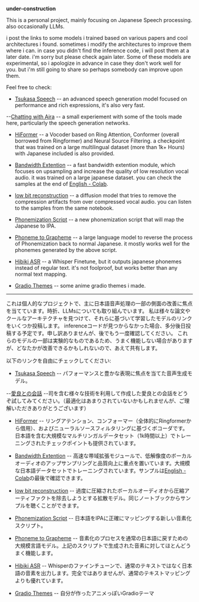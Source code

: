 **under-construction**


This is a personal project, mainly focusing on Japanese Speech processing. also occasionally LLMs.

i post the links to some models i trained based on various papers and cool architectures i found. sometimes i modify the architectures to improve them where i can.
in case you didn't find the inference code, i will post them at a later date. i'm sorry but please check again later.
Some of these models are experimental, so i apologize in advance in case they don't work well for you. but i'm still going to share so perhaps somebody can improve upon them.

Feel free to check:
- [Tsukasa Speech](https://huggingface.co/Respair/Tsukasa_Speech)
-- an advanced speech generation model focused on performance and rich expressions, it's also very fast.

--[Chatting with Aira](https://huggingface.co/spaces/Respair/Chatting_with_Aira)
-- a small experiement with some of the tools made here, particularly the speech generation networks.

- [HiFormer](https://huggingface.co/Respair/HiFormer_Vocoder)
-- a Vocoder based on Ring Attention, Conformer (overall borrowed from Ringformer) and Neural Source Filtering. a checkpoint that was trained on a large multilingual dataset (more than 1k+ Hours) with Japanese included is also provided.

- [Bandwidth Extention](https://huggingface.co/Respair/BWE_Recon)
-- a fast bandwidth extention module, which focuses on upsampling and increase the quality of low resolution vocal audio. it was trained on a large japanese dataset. you can check the samples at the end of [English - Colab](https://colab.research.google.com/drive/1efRFWeHI5ZCcwvQJDRzt8qT3m6CB7XzK?usp=sharing).
  
- [low bit reconstruction](no_link_just_yet)
-- a diffusion model that tries to remove the compression artifacts from over compressed vocal audio. you can listen to the samples from the same notebook.

- [Phonemization Script](no_link_just_yet)
-- a new phonemization script that will map the Japanese to IPA.

- [Phoneme to Grapheme](https://huggingface.co/Respair/Japanese_Phoneme_to_Grapheme_LLM)
-- a large language model to reverse the process of Phonemization back to normal Japanese. it mostly works well for the phonemes generated by the above script.

- [Hibiki ASR](https://huggingface.co/Respair/Hibiki_ASR_Phonemizer_v0.2)
-- a Whisper Finetune, but it outputs japanese phonemes instead of regular text. it's not foolproof, but works better than any normal text mapping.

- [Gradio Themes](https://huggingface.co/spaces/Respair/Shiki)
-- some anime gradio themes i made.

____________________________________________

これは個人的なプロジェクトで、主に日本語音声処理の一部の側面の改善に焦点を当てています。時折、LLMsについても取り組んでいます。
私は様々な論文やクールなアーキテクチャを見つけて、それらに基づいて学習したモデルのリンクをいくつか投稿します。
inferenceコードが見つからなかった場合、多分後日投稿する予定です。申し訳ありませんが、後でもう一度確認してください。
これらのモデルの一部は実験的なものであるため、うまく機能しない場合がありますが、どなたかが改善できるかもしれないので、あえて共有します。


以下のリンクを自由にチェックしてください:
- [Tsukasa Speech](https://huggingface.co/Respair/Tsukasa_Speech)
-- パフォーマンスと豊かな表現に焦点を当てた音声生成モデル。

--[愛良との会話](https://huggingface.co/spaces/Respair/Chatting_with_Aira)
--司を含む様々な技術を利用して作成した愛良との会話をどうぞ試してみてください。（最適化はあまりされていないかもしれませんが、ご理解いただきありがとうございます）

- [HiFormer](https://huggingface.co/Respair/HiFormer_Vocoder)
-- リングアテンション、コンフォーマー（全体的にRingformerから借用）、およびニューラルソースフィルタリングに基づくボコーダです。日本語を含む大規模なマルチリンガルデータセット（1k時間以上）でトレーニングされたチェックポイントも提供されています。

- [Bandwidth Extention](https://huggingface.co/Respair/BWE_Recon)
-- 高速な帯域拡張モジュールで、低解像度のボーカルオーディオのアップサンプリングと品質向上に重点を置いています。大規模な日本語データセットでトレーニングされています。サンプルは[English - Colab](https://colab.research.google.com/drive/1efRFWeHI5ZCcwvQJDRzt8qT3m6CB7XzK?usp=sharing)の最後で確認できます。

- [low bit reconstruction](no_link_just_yet)
-- 過度に圧縮されたボーカルオーディオから圧縮アーティファクトを除去しようとする拡散モデル。同じノートブックからサンプルを聴くことができます。

- [Phonemization Script](no_link_just_yet)
-- 日本語をIPAに正確にマッピングする新しい音素化スクリプト。

- [Phoneme to Grapheme](https://huggingface.co/Respair/Japanese_Phoneme_to_Grapheme_LLM)
-- 音素化のプロセスを通常の日本語に戻すための大規模言語モデル。上記のスクリプトで生成された音素に対してほとんどうまく機能します。

- [Hibiki ASR](https://huggingface.co/Respair/Hibiki_ASR_Phonemizer_v0.2)
-- Whisperのファインチューンで、通常のテキストではなく日本語の音素を出力します。完全ではありませんが、通常のテキストマッピングよりも優れています。

- [Gradio Themes](https://huggingface.co/spaces/Respair/Shiki)
-- 自分が作ったアニメっぽいGradioテーマ


